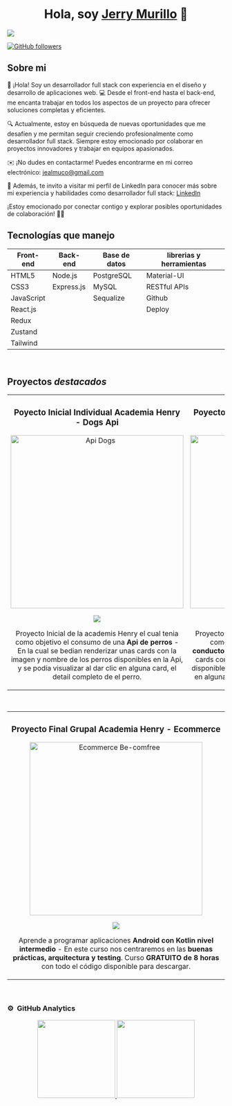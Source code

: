 <div align="center">
<h1 align="center">Hola, soy <a href="https://www.linkedin.com/in/jerry-murillo/">Jerry Murillo</a> 👋</h1>
</div>
<img src="https://res.cloudinary.com/dtarklm7p/image/upload/v1713660613/mlinxo9qrozyxntiml5r.png">

[![GitHub followers](https://img.shields.io/github/followers/JMurilloCortes?style=social)](https://github.com/JMurilloCortes)

## Sobre mi

👋 ¡Hola! Soy un desarrollador full stack con experiencia en el diseño y desarrollo de aplicaciones web. 💻 Desde el front-end hasta el back-end, me encanta trabajar en todos los aspectos de un proyecto para ofrecer soluciones completas y eficientes.

🔍 Actualmente, estoy en búsqueda de nuevas oportunidades que me desafíen y me permitan seguir creciendo profesionalmente como desarrollador full stack. Siempre estoy emocionado por colaborar en proyectos innovadores y trabajar en equipos apasionados.

✉️ ¡No dudes en contactarme! Puedes encontrarme en mi correo electrónico: jealmuco@gmail.com

🔗 Además, te invito a visitar mi perfil de LinkedIn para conocer más sobre mi experiencia y habilidades como desarrollador full stack: <a href="https://www.linkedin.com/in/jerry-murillo/" target="_blank">LinkedIn</a>

¡Estoy emocionado por conectar contigo y explorar posibles oportunidades de colaboración! 💼🚀






## Tecnologías que manejo

| Front-end       | Back-end       | Base de datos  | librerias y herramientas |
|-----------------|----------------|----------------|--------------------------|
| HTML5           | Node.js        | PostgreSQL     | Material-UI              |
| CSS3            | Express.js     | MySQL          | RESTful APIs             |
| JavaScript      |                | Sequalize      | Github                   |
| React.js        |                |                | Deploy                   |
| Redux           |                |                |                          |
| Zustand         |                |                |                          |
| Tailwind        |                |                |                          |




<br>

## Proyectos *destacados*
<table>
<tr>
<td width="50%">
<h3 align="center">Poyecto Inicial Individual Academia Henry - Dogs Api</h3>
<div align="center">
<a href="https://github.com/JMurilloCortes/pi_dogs_ft45a" target="_blank"><img src="https://res.cloudinary.com/dtarklm7p/image/upload/v1713709391/ndnxb4tevqiekjplkei2.png" width="400" alt="Api Dogs"></a>
<p>
<a href="https://github.com/JMurilloCortes/pi_dogs_ft45a" target="_blank">
<img src="https://img.shields.io/badge/C%C3%93DIGO-80ffaa?style=for-the-badge&logo=github&logoColor=black">
</a>
</p>
<p>Proyecto Inicial de la academis Henry el cual tenia como objetivo el consumo de una <strong>Api de perros</strong> - En la cual se bedian renderizar unas cards con la imagen y nombre de los perros disponibles en la Api, y se podía visualizar al dar clic en alguna card, el detail completo de el perro.</p>
</div>
                                                                                      
</td>

<td width="50%">

<h3 align="center">Poyecto Inicial Individual Academia Henry - Drivers Api</h3>
<div align="center">                                       
<a href="https://github.com/JMurilloCortes/pi_drivers_ft46b" target="_blank"><img src="https://res.cloudinary.com/dtarklm7p/image/upload/v1713709391/helavjhxvdhcfr5u4t2h.png" width="400" alt="Api Drivers"></a>
<br>
<p>
<a href="https://github.com/JMurilloCortes/pi_drivers_ft46b" target="_blank">
<img src="https://img.shields.io/badge/CÓDIGO-ff9?style=for-the-badge&logo=github&logoColor=black">
</a>
</p>
<p>Proyecto Inicial de la academis Henry el cual tenia como objetivo el consumo de una <strong>Api de conductores</strong> - En la cual se bedian renderizar unas cards con la imagen y nombre de los conductores disponibles en la Api, y se podía visualizar al dar clic en alguna card, el detail completo de el conductor.</p>
</div>                                                             
</table>                                                                                 
</div>
<br>

<table>
<tr>
<td width="50%">
<h3 align="center">Proyecto Final Grupal Academia Henry - Ecommerce</h3>
<div align="center">
<a href="https://github.com/ArisGuimera/Android-Expert-Intermedio" target="_blank"><img src="https://res.cloudinary.com/dtarklm7p/image/upload/v1713709746/idgbv2j3zhjneap4lsyj.png" width="400" alt="Ecommerce Be-comfree"></a>
<p>
<a href="https://github.com/ArisGuimera/Android-Expert-Intermedio" target="_blank">
<img src="https://img.shields.io/badge/CÓDIGO-ff9?style=for-the-badge&logo=github&logoColor=black">
</a>
</p>
<p>Aprende a programar aplicaciones <strong>Android con Kotlin nivel intermedio</strong> - En este curso nos centraremos en las <strong>buenas prácticas, arquitectura y testing</strong>. Curso <strong>GRATUITO de 8 horas</strong> con todo el código disponible para descargar.</p>
</div>
                                                                                      
                                                                                      
</td>  
</table>                                                                                 
</div>
<br>

### ⚙️ &nbsp;GitHub Analytics

<p align="center">
<a href="https://github.com/JMurilloCortes">
  <img height="180em" src="https://github-readme-stats-eight-theta.vercel.app/api?username=JMurilloCortes&show_icons=true&theme=algolia&include_all_commits=true&count_private=true"/>
  <img height="180em" src="https://github-readme-stats-eight-theta.vercel.app/api/top-langs/?username=JMurilloCortes&layout=compact&langs_count=8&theme=algolia"/>
</a>
</p>
